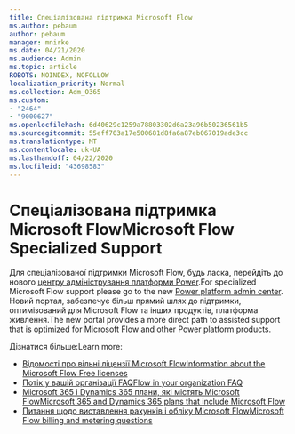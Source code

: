 ```yaml
---
title: Спеціалізована підтримка Microsoft Flow
ms.author: pebaum
author: pebaum
manager: mnirke
ms.date: 04/21/2020
ms.audience: Admin
ms.topic: article
ROBOTS: NOINDEX, NOFOLLOW
localization_priority: Normal
ms.collection: Adm_O365
ms.custom:
- "2464"
- "9000627"
ms.openlocfilehash: 6d40629c1259a78803302d6a23a96b50236561b5
ms.sourcegitcommit: 55eff703a17e500681d8fa6a87eb067019ade3cc
ms.translationtype: MT
ms.contentlocale: uk-UA
ms.lasthandoff: 04/22/2020
ms.locfileid: "43698583"
---
```

# <a name="microsoft-flow-specialized-support"></a><span data-ttu-id="e3af3-102">Спеціалізована підтримка Microsoft Flow</span><span class="sxs-lookup"><span data-stu-id="e3af3-102">Microsoft Flow Specialized Support</span></span>

<span data-ttu-id="e3af3-103">Для спеціалізованої підтримки Microsoft Flow, будь ласка, перейдіть до нового [центру адміністрування платформи Power](https://aka.ms/flowadminsupport).</span><span class="sxs-lookup"><span data-stu-id="e3af3-103">For specialized Microsoft Flow support please go to the new [Power platform admin center](https://aka.ms/flowadminsupport).</span></span> <span data-ttu-id="e3af3-104">Новий портал, забезпечує більш прямий шлях до підтримки, оптимізований для Microsoft Flow та інших продуктів, платформа живлення.</span><span class="sxs-lookup"><span data-stu-id="e3af3-104">The new portal provides a more direct path to assisted support that is optimized for Microsoft Flow and other Power platform products.</span></span>

<span data-ttu-id="e3af3-105">Дізнатися більше:</span><span class="sxs-lookup"><span data-stu-id="e3af3-105">Learn more:</span></span>
- [<span data-ttu-id="e3af3-106">Відомості про вільні ліцензії Microsoft Flow</span><span class="sxs-lookup"><span data-stu-id="e3af3-106">Information about the Microsoft Flow Free licenses</span></span>](https://go.microsoft.com/fwlink/?linkid=2095610)
- [<span data-ttu-id="e3af3-107">Потік у вашій організації FAQ</span><span class="sxs-lookup"><span data-stu-id="e3af3-107">Flow in your organization FAQ</span></span>](https://go.microsoft.com/fwlink/?linkid=2072608)
- [<span data-ttu-id="e3af3-108">Microsoft 365 і Dynamics 365 плани, які містять Microsoft Flow</span><span class="sxs-lookup"><span data-stu-id="e3af3-108">Microsoft 365 and Dynamics 365 plans that include Microsoft Flow</span></span>](https://go.microsoft.com/fwlink/?linkid=2072406)
- [<span data-ttu-id="e3af3-109">Питання щодо виставлення рахунків і обліку Microsoft Flow</span><span class="sxs-lookup"><span data-stu-id="e3af3-109">Microsoft Flow billing and metering questions</span></span>](https://go.microsoft.com/fwlink/?linkid=2072612)